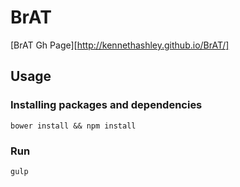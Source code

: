 # BrAT

[BrAT Gh Page][http://kennethashley.github.io/BrAT/]

## Usage

### Installing packages and dependencies

```shell
bower install && npm install
```

### Run

```shell
gulp
```
